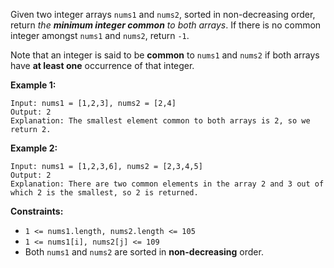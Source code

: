 Given two integer arrays `nums1` and `nums2`, sorted in non-decreasing order, return *the **minimum integer common** to both arrays*. If there is no common integer amongst `nums1` and `nums2`, return `-1`.

Note that an integer is said to be **common** to `nums1` and `nums2` if both arrays have **at least one** occurrence of that integer.

**Example 1:**

```
Input: nums1 = [1,2,3], nums2 = [2,4]
Output: 2
Explanation: The smallest element common to both arrays is 2, so we return 2.

```

**Example 2:**

```
Input: nums1 = [1,2,3,6], nums2 = [2,3,4,5]
Output: 2
Explanation: There are two common elements in the array 2 and 3 out of which 2 is the smallest, so 2 is returned.

```

**Constraints:**

- `1 <= nums1.length, nums2.length <= 105`
- `1 <= nums1[i], nums2[j] <= 109`
- Both `nums1` and `nums2` are sorted in **non-decreasing** order.